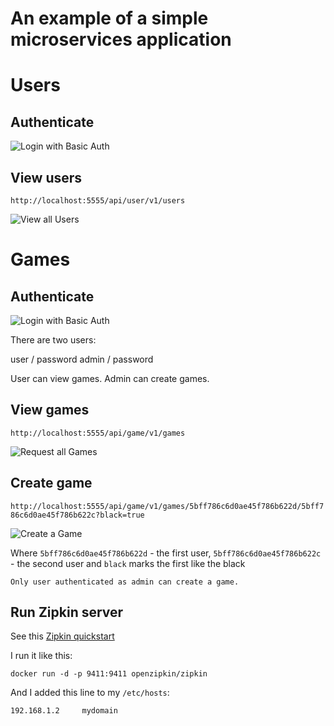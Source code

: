 # An example of a simple microservices application

# Users

## Authenticate

![Login with Basic Auth](https://monosnap.com/file/d0ugMpb6iKuP9nvOcooCp5zCzJegYi)

## View users

`http://localhost:5555/api/user/v1/users`

![View all Users](https://monosnap.com/file/9Hf3p6prihdKGQH66jvUtI6bAhKGSo)

# Games

## Authenticate

![Login with Basic Auth](https://monosnap.com/file/uEEytZf4QcySoEJtmfOh8dKTrlUJji)

There are two users:

user / password
admin / password

User can view games. Admin can create games.

## View games

`http://localhost:5555/api/game/v1/games`

![Request all Games](https://monosnap.com/file/PpfDWVpa6QwAHTFC7Z9xaftLvTobwC)

## Create game

`http://localhost:5555/api/game/v1/games/5bff786c6d0ae45f786b622d/5bff786c6d0ae45f786b622c?black=true`

![Create a Game](https://monosnap.com/file/5GikwzspvziRf67LrLXGhTi9tQCXHL)

Where `5bff786c6d0ae45f786b622d` - the first user, `5bff786c6d0ae45f786b622c` - the second user 
and `black` marks the first like the black

    Only user authenticated as admin can create a game.

## Run Zipkin server

See this [Zipkin quickstart](https://github.com/openzipkin/zipkin#quick-start)

I run it like this:

```
docker run -d -p 9411:9411 openzipkin/zipkin
```
 
And I added this line to my `/etc/hosts`:

```
192.168.1.2     mydomain
```